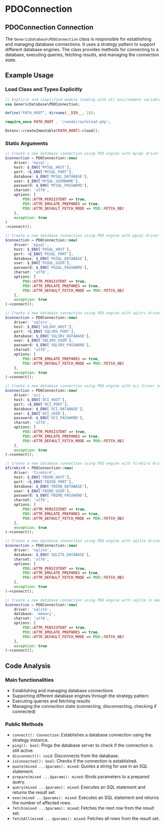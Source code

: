 # PDOConnection

## PDOConnection Connection

The `GenericDatabase\PDOConnection` class is responsible for establishing and managing database connections. It uses a strategy pattern to support different database engines. The class provides methods for connecting to a database, executing queries, fetching results, and managing the connection state.

## Example Usage

### Load Class and Types Explicitly

```php
// Explicit and simplified module loading with all environment variables
use GenericDatabase\PDOConnection;

define("PATH_ROOT", dirname(__DIR__, 2));

require_once PATH_ROOT . '/vendor/autoload.php';

Dotenv::createImmutable(PATH_ROOT)->load();
```

### Static Arguments

```php
// Create a new database connection using PDO engine with mysql driver in the static arguments format
$connection = PDOConnection::new(
    driver: 'mysql',
    host: $_ENV['MYSQL_HOST'],
    port: +$_ENV['MYSQL_PORT'],
    database: $_ENV['MYSQL_DATABASE'],
    user: $_ENV['MYSQL_USERNAME'],
    password: $_ENV['MYSQL_PASSWORD'],
    charset: 'utf8',
    options: [
        PDO::ATTR_PERSISTENT => true,
        PDO::ATTR_EMULATE_PREPARES => true,
        PDO::ATTR_DEFAULT_FETCH_MODE => PDO::FETCH_OBJ
    ],
    exception: true
)
->connect();
```

```php
// Create a new database connection using PDO engine with pgsql driver in the static arguments format
$connection = PDOConnection::new(
    driver: 'pgsql',
    host: $_ENV['PGSQL_HOST'],
    port: +$_ENV['PGSQL_PORT'],
    database: $_ENV['PGSQL_DATABASE'],
    user: $_ENV['PGSQL_USER'],
    password: $_ENV['PGSQL_PASSWORD'],
    charset: 'utf8',
    options: [
        PDO::ATTR_PERSISTENT => true,
        PDO::ATTR_EMULATE_PREPARES => true,
        PDO::ATTR_DEFAULT_FETCH_MODE => PDO::FETCH_OBJ
    ],
    exception: true
)->connect();
```

```php
// Create a new database connection using PDO engine with sqlsrv driver in the static arguments format
$connection = PDOConnection::new(
    driver: 'sqlsrv',
    host: $_ENV['SQLSRV_HOST'],
    port: +$_ENV['SQLSRV_PORT'],
    database: $_ENV['SQLSRV_DATABASE'],
    user: $_ENV['SQLSRV_USER'],
    password: $_ENV['SQLSRV_PASSWORD'],
    charset: 'utf8',
    options: [
        PDO::ATTR_EMULATE_PREPARES => true,
        PDO::ATTR_DEFAULT_FETCH_MODE => PDO::FETCH_OBJ
    ],
    exception: true
)->connect();
```

```php
// Create a new database connection using PDO engine with oci driver in the static arguments format
$connection = PDOConnection::new(
    driver: 'oci',
    host: $_ENV['OCI_HOST'],
    port: +$_ENV['OCI_PORT'],
    database: $_ENV['OCI_DATABASE'],
    user: $_ENV['OCI_USER'],
    password: $_ENV['OCI_PASSWORD'],
    charset: 'utf8',
    options: [
        PDO::ATTR_PERSISTENT => true,
        PDO::ATTR_EMULATE_PREPARES => true,
        PDO::ATTR_DEFAULT_FETCH_MODE => PDO::FETCH_OBJ
    ],
    exception: true
)->connect();
```

```php
// Create a new database connection using PDO engine with firebird driver in the static arguments format
$firebird = PDOConnection::new(
    driver: 'firebird',
    host: $_ENV['FBIRD_HOST'],
    port: +$_ENV['FBIRD_PORT'],
    database: $_ENV['FBIRD_DATABASE'],
    user: $_ENV['FBIRD_USER'],
    password: $_ENV['FBIRD_PASSWORD'],
    charset: 'utf8',
    options: [
        PDO::ATTR_PERSISTENT => true,
        PDO::ATTR_EMULATE_PREPARES => true,
        PDO::ATTR_DEFAULT_FETCH_MODE => PDO::FETCH_OBJ
    ],
    exception: true
)->connect();
```

```php
// Create a new database connection using PDO engine with sqlite driver in the static arguments format
$connection = PDOConnection::new(
    driver: 'sqlite',
    database: $_ENV['SQLITE_DATABASE'],
    charset: 'utf8',
    options: [
        PDO::ATTR_PERSISTENT => true,
        PDO::ATTR_EMULATE_PREPARES => true,
        PDO::ATTR_DEFAULT_FETCH_MODE => PDO::FETCH_OBJ
    ],
    exception: true
)->connect();
```

```php
// Create a new database connection using PDO engine with sqlite in memory driver in the static arguments format
$connection = PDOConnection::new(
    driver: 'sqlite',
    database: 'memory',
    charset: 'utf8',
    options: [
        PDO::ATTR_PERSISTENT => true,
        PDO::ATTR_EMULATE_PREPARES => true,
        PDO::ATTR_DEFAULT_FETCH_MODE => PDO::FETCH_OBJ
    ],
    exception: true
)->connect();
```

## Code Analysis

### Main functionalities

- Establishing and managing database connections
- Supporting different database engines through the strategy pattern
- Executing queries and fetching results
- Managing the connection state (connecting, disconnecting, checking if connected)

### Public Methods

- `connect(): Connection`: Establishes a database connection using the strategy instance.
- `ping(): bool`: Pings the database server to check if the connection is still active.
- `disconnect(): void`: Disconnects from the database.
- `isConnected(): bool`: Checks if the connection is established.
- `quote(mixed ...$params): mixed`: Quotes a string for use in an SQL statement.
- `prepare(mixed ...$params): mixed`: Binds parameters to a prepared query.
- `query(mixed ...$params): mixed`: Executes an SQL statement and returns the result set.
- `exec(mixed ...$params): mixed`: Executes an SQL statement and returns the number of affected rows.
- `fetch(mixed ...$params): mixed`: Fetches the next row from the result set.
- `fetchAll(mixed ...$params): mixed`: Fetches all rows from the result set.
